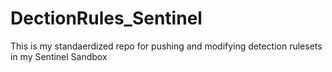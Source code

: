 # DectionRules_Sentinel
This is my standaerdized repo for pushing and modifying detection rulesets in my Sentinel Sandbox 
